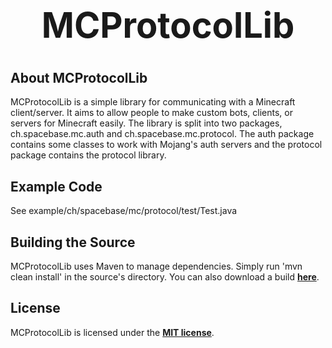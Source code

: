 <b><center><h1>MCProtocolLib</h></center></b>
==========



<b>About MCProtocolLib</b>
--------

MCProtocolLib is a simple library for communicating with a Minecraft client/server. It aims to allow people to make custom bots, clients, or servers for Minecraft easily.
The library is split into two packages, ch.spacebase.mc.auth and ch.spacebase.mc.protocol. The auth package contains some classes to work with Mojang's auth servers and the protocol package contains the protocol library.


<b>Example Code</b>
--------

See example/ch/spacebase/mc/protocol/test/Test.java


<b>Building the Source</b>
--------

MCProtocolLib uses Maven to manage dependencies. Simply run 'mvn clean install' in the source's directory.
You can also download a build <b>[here](http://build.spacebase.ch/job/MCProtocolLib14w07a/)</b>.


<b>License</b>
---------

MCProtocolLib is licensed under the <b>[MIT license](http://www.opensource.org/licenses/mit-license.html)</b>.

